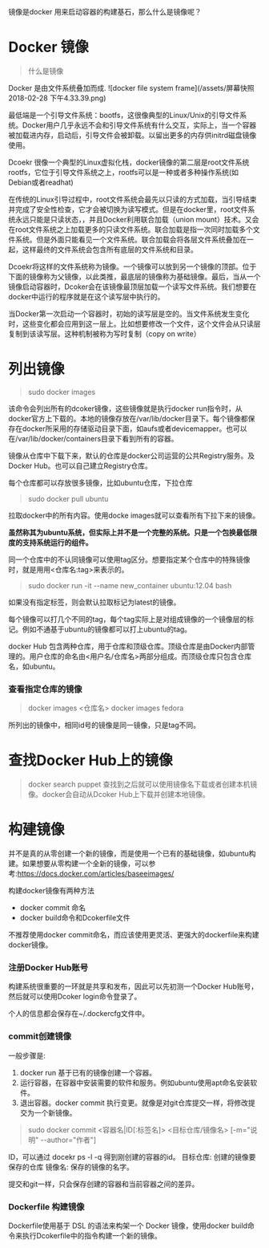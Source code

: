 镜像是docker 用来启动容器的构建基石，那么什么是镜像呢？

# Docker 镜像

> 什么是镜像

Docker 是由文件系统叠加而成.
![docker file system frame](/assets/屏幕快照 2018-02-28 下午4.33.39.png)

最低端是一个引导文件系统：bootfs，这很像典型的Linux/Unix的引导文件系统。Docker用户几乎永远不会和引导文件系统有什么交互，实际上，当一个容器被加载进内存，启动后，引导文件会被卸载。以留出更多的内存供initrd磁盘镜像使用。

Dcoekr 很像一个典型的Linux虚拟化栈，docker镜像的第二层是root文件系统rootfs，它位于引导文件系统之上，rootfs可以是一种或者多种操作系统(如Debian或者readhat)

在传统的Linux引导过程中，root文件系统会最先以只读的方式加载，当引导结束并完成了安全性检查，它才会被切换为读写模式。但是在docker里，root文件系统永远只能是只读状态，，并且Docker利用联合加载（union mount）技术。又会在root文件系统之上加载更多的只读文件系统。联合加载是指一次同时加载多个文件系统。但是外面只能看见一个文件系统。联合加载会将各层文件系统叠加在一起，这样最终的文件系统会包含所有底层的文件系统和目录。

   Dcoekr将这样的文件系统称为镜像。一个镜像可以放到另一个镜像的顶部。位于下面的镜像称为父镜像，以此类推，最底层的镜像称为基础镜像。最后，当从一个镜像启动容器时，Dcoker会在该镜像最顶层加载一个读写文件系统。我们想要在docker中运行的程序就是在这个读写层中执行的。
   
   当Docker第一次启动一个容器时，初始的读写层是空的。当文件系统发生变化时，这些变化都会应用到这一层上。比如想要修改一个文件，这个文件会从只读层复制到该读写层。这种机制被称为写时复制（copy on write）
   
   
   
# 列出镜像

> sudo docker images

该命令会列出所有的dcoker镜像，这些镜像就是执行docker run指令时，从docker官方上下载的。本地的镜像存放在/var/lib/docker目录下。每个镜像都保存在docker所采用的存储驱动目录下面，如aufs或者devicemapper。也可以在/var/lib/docker/containers目录下看到所有的容器。

   镜像从仓库中下载下来，默认的仓库是docker公司运营的公共Registry服务。及Docker Hub。也可以自己建立Registry仓库。
   
   
每个仓库都可以存放很多镜像，比如ubuntu仓库，下拉仓库

> sudo docker pull ubuntu

拉取docker中的所有内容。使用docke images就可以查看所有下拉下来的镜像。

**虽然称其为ubuntu系统，但实际上并不是一个完整的系统。只是一个包换最低限度的支持系统运行的组件。**

同一个仓库中的不认同镜像可以使用tag区分。想要指定某个仓库中的特殊镜像时，就是用用<仓库名:tag>来表示的。

> sudo docker run -it --name new_container ubuntu:12.04 bash

如果没有指定标签，则会默认拉取标记为latest的镜像。

每个镜像可以打几个不同的tag，每个tag实际上是对组成镜像的一个镜像层的标记。例如不通基于ubuntu的镜像都可以打上ubuntu的tag。


docker Hub 包含两种仓库，用于仓库和顶级仓库。顶级仓库是由Docker内部管理的。用户仓库的命名由<用户名/仓库名>两部分组成。而顶级仓库只包含仓库名，如ubuntu。


### 查看指定仓库的镜像

> docker images <仓库名>
docker images fedora

所列出的镜像中，相同id号的镜像是同一镜像，只是tag不同。

# 查找Docker Hub上的镜像

> docker search puppet
查找到之后就可以使用镜像名下载或者创建本机镜像。docker会自动从Dcoker Hub上下载并创建本地镜像。

# 构建镜像
并不是真的从零创建一个新的镜像，而是使用一个已有的基础镜像，如ubuntu构建。如果想要从零构建一个全新的镜像，可以参考:https://docs.docker.com/articles/baseeimages/

构建docker镜像有两种方法
- docker commit 命名
- docker build命令和Dcokerfile文件

不推荐使用docker commit命名，而应该使用更灵活、更强大的dockerfile来构建docker镜像。


### 注册Docker Hub账号

构建系统很重要的一环就是共享和发布，因此可以先初测一个Docker Hub账号，然后就可以使用Dcoker login命令登录了。

个人的信息都会保存在~/.dockercfg文件中。

### commit创建镜像
一般步骤是:
1. docker run 基于已有的镜像创建一个容器。
2. 运行容器，在容器中安装需要的软件和服务。例如ubuntu使用apt命名安装软件。
3. 退出容器。docker commit 执行变更。就像是对git仓库提交一样，将修改提交为一个新镜像。

> sudo docker commit <容器名|ID[:标签名]> <目标仓库/镜像名> [-m="说明" --author="作者"]

ID，可以通过 docekr ps -l -q 得到刚创建的容器的id。
目标仓库: 创建的镜像要保存的仓库
镜像名: 保存的镜像的名字。

提交和git一样，只会保存创建的容器和当前容器之间的差异。


### Dockerfile 构建镜像

Dockerfile使用基于 DSL 的语法来构架一个 Docker 镜像，使用docker build命令来执行Dcokerfile中的指令构建一个新的镜像。









